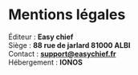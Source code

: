 # Mentions légales
Éditeur : **Easy chief**  
Siège : **88 rue de jarlard 81000 ALBI**  
Contact : **support@easychief.fr**  
Hébergement : **IONOS**


